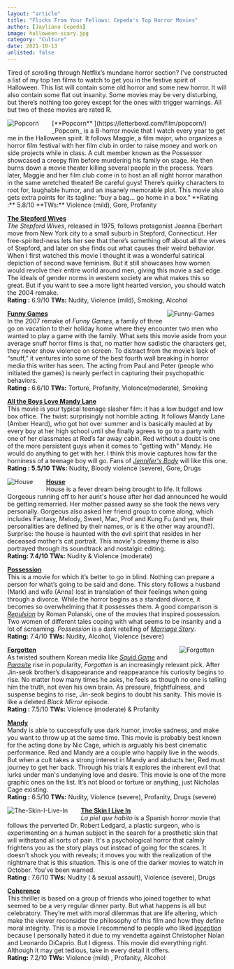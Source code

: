 ```yaml
---
layout: "article"
title: "Flicks From Your Fellows: Cepeda's Top Horror Movies"
author: [Jayliana Cepeda]
image: halloween-scary.jpg
category: "Culture"
date: 2021-10-13
unlisted: false
---
```

Tired of scrolling through Netflix’s mundane horror section? I've constructed a list of my top ten films to watch to get you in the festive spirit of Halloween. This list will contain some old horror and some new horror. It will also contain some flat out insanity. Some movies may be very disturbing, but there’s nothing too gorey except for the ones with trigger warnings. All but two of these movies are rated R. 
 
  

<figure style="float:left; margin: 0 30px 10px 0; overflow:hidden">
  <img style="margin:0px;max-width:unset" src="/assets/images/Popcorn.png" alt="Popcorn">
</figure>
[**Popcorn** ](https://letterboxd.com/film/popcorn/)  
_Popcorn_ is a B-horror movie that I watch every year to get me in the Halloween spirit. It follows Maggie, a film major, who organizes a horror film festival with her film club in order to raise money and work on side projects while in class. A cult member known as the Possessor showcased a creepy film before murdering his family on stage. He then burns down a movie theater killing several people in the process. Years later, Maggie and her film club come in to host an all night horror marathon in the same wretched theater! Be careful guys! There’s quirky characters to root for, laughable humor, and an insanely memorable plot. This movie also gets extra points for its tagline: “buy a bag… go home in a box.”    
**Rating :**    5.8/10      **TWs:** Violence (mild), Gore, Profanity

[**The Stepford Wives**](https://letterboxd.com/film/the-stepford-wives/)  
_The Stepford Wives_, released in 1975, follows protagonist Joanna Eberhart move from New York city to a small suburb in Stepford, Connecticut. Her free-spirited-ness lets her see that there’s something off about all the wives of Stepford, and later on she finds out what causes their weird behavior. When I first watched this movie I thought it was a wonderful satirical depiction of second wave feminism. But it still showcases how women would revolve their entire world around men, giving this movie a sad edge. The ideals of gender norms in western society are what makes this so great. But if you want to see a more light hearted version, you should watch the 2004 remake.  
**Rating :** 6.9/10      **TWs:** Nudity, Violence (mild), Smoking, Alcohol 

<figure style="float:right; margin: 0 30px 10px 0; overflow:hidden">
  <img style="margin:0px;max-width:unset" src="/assets/images/Funny-Games.png" alt="Funny-Games">
</figure>

[**Funny Games**](https://letterboxd.com/film/funny-games-2007/)  
In the 2007 remake of _Funny Games_, a family of three go on vacation to their holiday home where they encounter two men who wanted to play a game with the family. What sets this movie aside from your average snuff horror films is that, no matter how sadistic the characters get, they never show violence on screen. To distract from the movie’s lack of “snuff,” it ventures into some of the best fourth wall breaking in horror media this writer has seen. The acting from Paul and Peter (people who initiated the games) is nearly perfect in capturing their psychopathic behaviors.  
**Rating :** 6.6/10	**TWs:** Torture, Profanity, Violence(moderate), Smoking
 
[**All the Boys Love Mandy Lane**  ](https://letterboxd.com/film/all-the-boys-love-mandy-lane/)  
This movie is your typical teenage slasher film: it has a low budget and low box office. The twist: surprisingly not horrible acting. It follows Mandy Lane (Amber Heard), who got hot over summer and is basically mauled at by every boy at her high school until she finally agrees to go to a party with one of her classmates at Red’s far away cabin. Red without a doubt is one of the more persistent guys when it comes to "getting with" Mandy. He would do anything to get with her. I think this movie captures how far the horniness of a teenage boy will go. Fans of [_Jennifer's Body_](https://letterboxd.com/film/jennifers-body/) will like this one.  
**Rating : 5.5/10**	**TWs:** Nudity, Bloody violence (severe), Gore, Drugs 

<figure style="float:left; margin: 0 30px 10px 0; overflow:hidden">
  <img style="margin:0px;max-width:unset" src="/assets/images/House.png" alt="House">
</figure>

[**House**  ](https://letterboxd.com/film/house/)   
House is a fever dream being brought to life. It follows Gorgeous running off to her aunt's house after her dad announced he would be getting remarried. Her mother passed away so she took the news very personally. Gorgeous also asked her friend group to come along, which includes Fantasy, Melody, Sweet, Mac, Prof and Kung Fu (and yes, their personalities are defined by their names, or is it the other way around?). Surprise: the house is haunted with the evil spirit that resides in her deceased mother’s cat portrait. This movie's dreamy theme is also portrayed through its soundtrack and nostalgic editing.  
**Rating: 7.4/10**	**TWs:** Nudity & Violence (moderate) 

[**Possession**](https://letterboxd.com/film/possession/)  
This is a movie for which it’s better to go in blind. Nothing can prepare a person for what’s going to be said and done. This story follows a husband (Mark) and wife (Anna) lost in translation of their feelings when going through a divorce. While the horror begins as a standard divorce, it becomes so overwhelming that it possesses them. A good comparison is [_Repulsion_](https://letterboxd.com/film/repulsion/) by Roman Polanski, one of the movies that inspired possession. Two women of different tales coping with what seems to be insanity and a lot of screaming. _Possession_ is a dark retelling of [_Marriage Story_](https://letterboxd.com/film/marriage-story-2019/).  
**Rating:** 7.4/10 **TWs:** Nudity, Alcohol, Violence (severe)

<figure style="float:right; margin: 0 30px 10px 0; overflow:hidden">
  <img style="margin:0px;max-width:unset" src="/assets/images/Forgotten.png" alt="Forgotten">
</figure>

[**Forgotten**](https://letterboxd.com/film/forgotten-2017/)  
As twisted southern Korean media like [_Squid Game_](https://letterboxd.com/film/squid-game/) and [_Parasite_](https://letterboxd.com/film/parasite-2019/) rise in popularity, _Forgotten_ is an increasingly relevant pick. After Jin-seok brother’s disappearance and reappearance his curiosity begins to rise. No matter how many times he asks, he feels as though no one is telling him the truth, not even his own brain. As pressure, frightfulness, and suspense begins to rise, Jin-seok begins to doubt his sanity. This movie is like a deleted _Black Mirror_ episode.  
**Rating :** 7.5/10 **TWs:** Violence (moderate) & Profanity  

[**Mandy**](https://letterboxd.com/film/mandy-2018/)  
Mandy is able to successfully use dark humor, invoke sadness, and make you want to throw up at the same time. This movie is probably best known for the acting done by Nic Cage, which is arguably his best cinematic performance. Red and Mandy are a couple who happily live in the woods. But when a cult takes a strong interest in Mandy and abducts her, Red must journey to get her back. Through his trials it explores the inherent evil that lurks under man's undenying love and desire. This movie is one of the more graphic ones on the list. It’s not blood or torture or anything, just Nicholas Cage existing.  
**Rating :** 6.5/10      **TWs:** Nudity, Violence (severe), Profanity, Drugs (severe) 

<figure style="float:left; margin: 0 30px 10px 0; overflow:hidden">
  <img style="margin:0px;max-width:unset" src="/assets/images/The-Skin-I-Live-In.png" alt="The-Skin-I-Live-In">
</figure>
 
[**The Skin I Live In** ](https://letterboxd.com/film/the-skin-i-live-in/)  
_La piel que habito_ is a Spanish horror movie that follows the perverted Dr. Robert Ledgard, a plastic surgeon, who is experimenting on a human subject in the search for a prosthetic skin that will withstand all sorts of pain. It's a psychological horror that calmly frightens you as the story plays out instead of going for the scares. It doesn't shock you with reveals; it moves you with the realization of the nightmare that is this situation. This is one of the darker movies to watch in October. You’ve been warned.  
**Rating :** 7.6/10       **TWs:** Nudity ( & sexual assault), Violence (severe), Drugs 

[**Coherence**](https://letterboxd.com/film/coherence/)  
This thriller is based on a group of friends who joined together to what seemed to be a very regular dinner party. But what happens is all but celebratory. They’re met with moral dilemmas that are life altering, which make the viewer reconsider the philosophy of this film and how they define moral integrity. This is a movie I recommend to people who liked [_Inception_](https://letterboxd.com/film/inception/) because I personally hated it due to my vendetta against Christopher Nolan and Leonardo DiCaprio. But I digress. This movie did everything right. Although it may get tedious, take in every detail it offers.  
**Rating:** 7.2/10    **TWs:** Violence (mild) , Profanity, Alcohol
